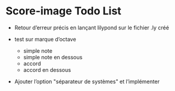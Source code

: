 # Score-image Todo List

* Retour d’erreur précis en lançant lilypond sur le fichier .ly créé
* test sur marque d’octave
  - simple note
  - simple note en dessous
  - accord
  - accord en dessous

* Ajouter l’option "séparateur de systèmes" et l’implémenter

